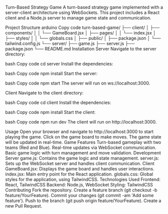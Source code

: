 Turn-Based Strategy Game
A turn-based strategy game implemented with a server-client architecture using WebSockets. This project includes a React client and a Node.js server to manage game state and communication.

Project Structure
arduino
Copy code
turn-based-game/
├── client/
│   ├── components/
│   │   └── GameBoard.jsx
│   ├── pages/
│   │   └── index.jsx
│   ├── styles/
│   │   └── globals.css
│   ├── public/
│   ├── package.json
│   └── tailwind.config.js
└── server/
    ├── game.js
    ├── server.js
    ├── package.json
    └── README.md
Installation
Server
Navigate to the server directory:

bash
Copy code
cd server
Install the dependencies:

bash
Copy code
npm install
Start the server:

bash
Copy code
npm start
The server will run on ws://localhost:3000.

Client
Navigate to the client directory:

bash
Copy code
cd client
Install the dependencies:

bash
Copy code
npm install
Start the client:

bash
Copy code
npm run dev
The client will run on http://localhost:3000.

Usage
Open your browser and navigate to http://localhost:3000 to start playing the game.
Click on the game board to make moves. The game state will be updated in real-time.
Game Features
Turn-based gameplay with two teams (Red and Blue).
Real-time updates via WebSocket communication.
Basic game logic with turn management and move validation.
Development
Server
game.js: Contains the game logic and state management.
server.js: Sets up the WebSocket server and handles client communication.
Client
GameBoard.jsx: Displays the game board and handles user interactions.
index.jsx: Main entry point for the React application.
globals.css: Global styles for the application, using TailwindCSS.
Technologies Used
Frontend: React, TailwindCSS
Backend: Node.js, WebSocket
Styling: TailwindCSS
Contributing
Fork the repository.
Create a feature branch (git checkout -b feature/YourFeature).
Commit your changes (git commit -am 'Add some feature').
Push to the branch (git push origin feature/YourFeature).
Create a new Pull Request.
